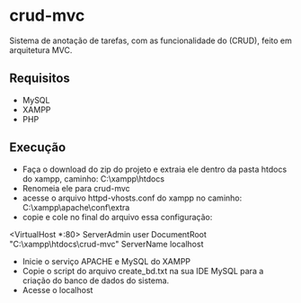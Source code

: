 # crud-mvc
Sistema de anotação de tarefas, com as funcionalidade do (CRUD), feito em arquitetura MVC.

## Requisitos
- MySQL 
- XAMPP
- PHP

## Execução
- Faça o download do zip do projeto e extraia ele dentro da pasta htdocs do xampp, caminho: C:\xampp\htdocs
- Renomeia ele para crud-mvc
- acesse o arquivo httpd-vhosts.conf do xampp no caminho: C:\xampp\apache\conf\extra
- copie e cole no final do arquivo essa configuração:
  
<VirtualHost *:80>
 ServerAdmin user
 DocumentRoot "C:\xampp\htdocs\crud-mvc"
 ServerName localhost      
</VirtualHost>
    
- Inicie o serviço APACHE e MySQL do XAMPP
- Copie o script do arquivo create_bd.txt na sua IDE MySQL para a criação do banco de dados do sistema.
- Acesse o localhost
